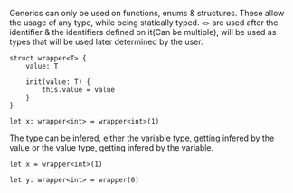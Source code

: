 Generics can only be used on functions, enums & structures. These allow the usage of any type, while being statically typed. `<>` are used after the identifier & the identifiers defined on it(Can be multiple), will be used as types that will be used later determined by the user.
```
struct wrapper<T> {
    value: T

    init(value: T) {
        this.value = value
    }
}

let x: wrapper<int> = wrapper<int>(1)
```

The type can be infered, either the variable type, getting infered by the value or the value type, getting infered by the variable.
```
let x = wrapper<int>(1)

let y: wrapper<int> = wrapper(0)
```
